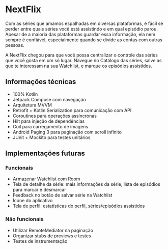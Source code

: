 # NextFlix
Com as séries que amamos espalhadas em diversas plataformas, é fácil se perder entre quais séries você está assistindo e em qual episódio parou. 
Apesar de a maioria das plataformas guardar essa informação, ela nem sempre é confiável, especialmente quando se divide as contas com outras pessoas. 

A NextFlix chegou para que você possa centralizar o controle das séries que você gosta em um só lugar. Navegue no Catálogo das séries, salve as que te interessam na sua Watchlist, e marque os episódios assistidos. 

## Informações técnicas
- 100% Kotlin
- Jetpack Compose com navegação
- Arquitetura MVVM
- Retrofit + Kotlin Serialization para comunicação com API
- Coroutines para operações assíncronas
- Hilt para injeção de dependências
- Coil para carregamento de imagens
- Android Paging 3 para paginação com scroll infinito
- JUnit + Mockito para testes unitários

  
## Implementações futuras
### Funcionais
- Armazenar Watchlist com Room
- Tela de detalhe da série: mais informações da série, lista de episódios para marcar e desmarcar
- Feedback no botão de salvar série na Watchlist
- Ícone do aplicativo
- Tela de perfil: estatísticas do perfil, séries/episódios assistidos

### Não funcionais
- Utilizar RemoteMediator na paginação
- Organizar stubs de previews e testes
- Testes de instrumentação
